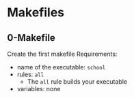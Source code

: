 # Makefiles

## 0-Makefile
Create the first makefile
Requirements:
  * name of the executable: `school`
  * rules: `all`
    * The `all` rule builds your executable
  * variables: none
